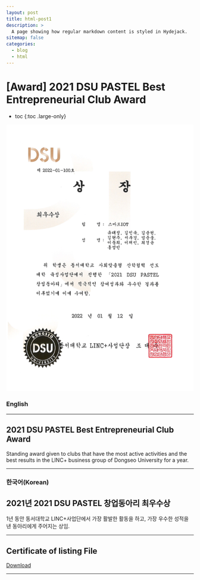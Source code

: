 ```yaml
---
layout: post
title: html-post1
description: >
  A page showing how regular markdown content is styled in Hydejack.
sitemap: false
categories:
  - blog
  - html
---
```


# [Award] 2021 DSU PASTEL Best Entrepreneurial Club Award

* toc
{:toc .large-only}

![screenshot](/assets/img/blog/example-content-smartiot.png)

### English
---
## 2021 DSU PASTEL Best Entrepreneurial Club Award
 Standing award given to clubs that have the most active activities and the best results in the LINC+ business group of Dongseo University for a year.
  
---

### 한국어(Korean)
## 2021년 2021 DSU PASTEL 창업동아리 최우수상
  
  1년 동안 동서대학교 LINC+사업단에서 가장 활발한 활동을 하고, 가장 우수한 성적을 낸 동아리에게 주어지는 상임.

---

## Certificate of listing File
[Download](https://bit.ly/3xzyjVW)

---